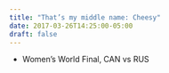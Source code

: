 ```yaml
---
title: "That’s my middle name: Cheesy"
date: 2017-03-26T14:25:00-05:00
draft: false
---
```

- Women’s World Final, CAN vs RUS
<!--more--> 

